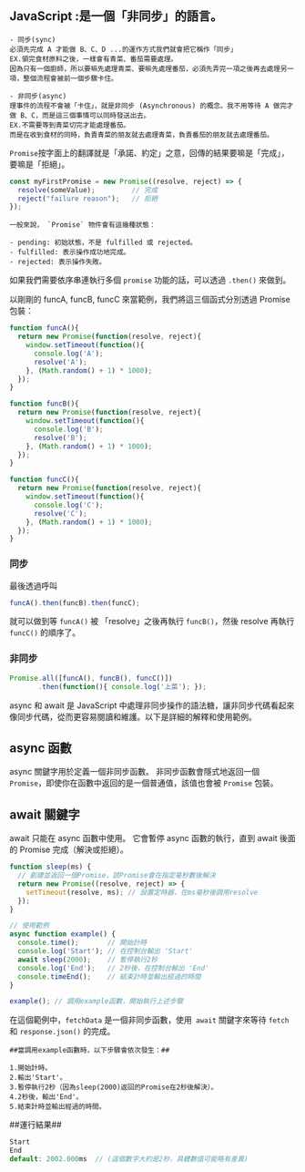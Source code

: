 ## JavaScript  :是一個「非同步」的語言。
```
- 同步(sync)
必須先完成 A 才能做 B、C、D ...的運作方式我們就會把它稱作「同步」
EX.領完食材原料之後，一樣會有青菜、番茄需要處理。
因為只有一個廚師，所以要嘛先處理青菜、要嘛先處理番茄，必須先弄完一項之後再去處理另一項，整個流程會被前一個步驟卡住。

- 非同步(async)
理事件的流程不會被「卡住」，就是非同步 (Asynchronous) 的概念。我不用等待 A 做完才做 B、C，而是這三個事情可以同時發送出去。 
EX.不需要等到青菜切完才能處理番茄。
而是在收到食材的同時，負責青菜的朋友就去處理青菜，負責番茄的朋友就去處理番茄。
```
`Promise`按字面上的翻譯就是「承諾、約定」之意，回傳的結果要嘛是「完成」，要嘛是「拒絕」。
```js
const myFirstPromise = new Promise((resolve, reject) => {
  resolve(someValue);         // 完成
  reject("failure reason");   // 拒絕
});
```

```
一般來說， `Promise` 物件會有這幾種狀態：

- pending: 初始狀態，不是 fulfilled 或 rejected。
- fulfilled: 表示操作成功地完成。
- rejected: 表示操作失敗。
```

如果我們需要依序串連執行多個 `promise` 功能的話，可以透過 `.then()` 來做到。

以剛剛的 funcA, funcB, funcC 來當範例，我們將這三個函式分別透過 Promise 包裝：
```js
function funcA(){
  return new Promise(function(resolve, reject){
    window.setTimeout(function(){
      console.log('A');
      resolve('A');
    }, (Math.random() + 1) * 1000);
  });
}

function funcB(){
  return new Promise(function(resolve, reject){
    window.setTimeout(function(){
      console.log('B');
      resolve('B');
    }, (Math.random() + 1) * 1000);
  });
}

function funcC(){
  return new Promise(function(resolve, reject){
    window.setTimeout(function(){
      console.log('C');
      resolve('C');
    }, (Math.random() + 1) * 1000);
  });
}
```
### 同步 
最後透過呼叫
```js
funcA().then(funcB).then(funcC);
```
就可以做到等 `funcA()` 被 「resolve」之後再執行 `funcB()`，然後 resolve 再執行 `funcC()` 的順序了。
### 非同步 
```js
Promise.all([funcA(), funcB(), funcC()])
       .then(function(){ console.log('上菜'); });
```
async 和 await 是 JavaScript 中處理非同步操作的語法糖，讓非同步代碼看起來像同步代碼，從而更容易閱讀和維護。以下是詳細的解釋和使用範例。

## async 函數
async 關鍵字用於定義一個非同步函數。
非同步函數會隱式地返回一個 `Promise`，即使你在函數中返回的是一個普通值，該值也會被 `Promise` 包裝。

## await 關鍵字
await 只能在 async 函數中使用。
它會暫停 async 函數的執行，直到 await 後面的 Promise 完成（解決或拒絕）。

```js
function sleep(ms) {
  // 創建並返回一個Promise，該Promise會在指定毫秒數後解決
  return new Promise((resolve, reject) => {
    setTimeout(resolve, ms); // 設置定時器，在ms毫秒後調用resolve
  });
}

// 使用範例
async function example() {
  console.time();       // 開始計時
  console.log('Start'); // 在控制台輸出 'Start'
  await sleep(2000);    // 暫停執行2秒
  console.log('End');   // 2秒後，在控制台輸出 'End'
  console.timeEnd();    // 結束計時並輸出經過的時間
}

example(); // 調用example函數，開始執行上述步驟

```
在這個範例中，`fetchData` 是一個非同步函數，使用` await` 關鍵字來等待 `fetch` 和 `response.json()` 的完成。
```
##當調用example函數時，以下步驟會依次發生：##

1.開始計時。
2.輸出'Start'。
3.暫停執行2秒（因為sleep(2000)返回的Promise在2秒後解決）。
4.2秒後，輸出'End'。
5.結束計時並輸出經過的時間。
```
##運行結果##
```js
Start
End
default: 2002.000ms  // (這個數字大約是2秒，具體數值可能略有差異)
```



